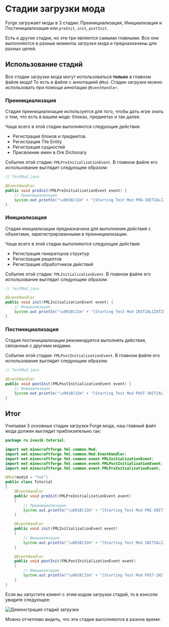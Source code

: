 # Стадии загрузки мода

Forge загружает моды в 3 стадии: Преинициализация, Инициализация и Постинициализация или `preInit`, `init`, `postInit`.

Есть и другие стадии, но эти три являются самыми главными. Все они выполняются в разные моменты загрузки мода и предназначены для
разных целей.

## Использование стадий

Все стадии загрузки мода могут использоваться **только** в главном файле мода! То есть в файле с аннотацией `@Mod`. Стадии
загрузки можно использовать при помощи аннотации `@EventHandler`.

### Преинициализация

Стадия преинициализации используется для того, чтобы дать игре знать о том, что есть в вашем моде: блоках, предметах и так далее.

Чаще всего в этой стадии выполняются следующие действия:

* Регистрация блоков и предметов.
* Регистрация Tile Entity
* Регистрация сущностей
* Присвоение имен в Ore Dictionary

Событие этой стадии: `FMLPreInitializationEvent`. В главном файле его использование выглядит следующим образом:

```java
// TestMod.java

@EventHandler
public void preInit(FMLPreInitializationEvent event) {
    // Преинициализация
    System.out.println("\u001B[32m" + "[Starting Test Mod PRE-INITIALIZATION]" + "\u001B[0m");
}
```

### Инициализация

Стадия инициализации предназначена для выполнения действий с объектами, зарегистрированными в преинициализации.

Чаще всего в этой стадии выполняются следующие действия:

* Регистрация генераторов структур
* Регистрация рецептов
* Регистрация обработчиков действий

Событие этой стадии: `FMLInitializationEvent`. В главном файле его использование выглядит следующим образом:

```java
// TestMod.java

@EventHandler
public void init(FMLInitializationEvent event) {
    // Инициализация
    System.out.println("\u001B[32m" + "[Starting Test Mod INITIALIZATION]" + "\u001B[0m");
}
```

### Постинициализация

Стадия постинициализации рекомендуется выполнять действия, связанные с другими модами.

Событие этой стадии: `FMLPostInitializationEvent`. В главном файле его использование выглядит следующим образом:

```java
// TestMod.java

@EventHandler
public void postInit(FMLPostInitializationEvent event) {
    // Инициализация
    System.out.println("\u001B[32m" + "[Starting Test Mod POST-INITIALIZATION]" + "\u001B[0m");
}
```

## Итог

Учитывая 3 основные стадии загрузки Forge мода, наш главный файл мода должен выглядит приблизительно так:

```java
package ru.ivasik.tutorial;

import net.minecraftforge.fml.common.Mod;
import net.minecraftforge.fml.common.Mod.EventHandler;
import net.minecraftforge.fml.common.event.FMLInitializationEvent;
import net.minecraftforge.fml.common.event.FMLPostInitializationEvent;
import net.minecraftforge.fml.common.event.FMLPreInitializationEvent;

@Mod(modid = "tut")
public class Tutorial
{
    @EventHandler
    public void preInit(FMLPreInitializationEvent event)
    {
        // Преинициализация
        System.out.println("\u001B[32m" + "[Starting Test Mod PRE-INITIALIZATION]" + "\u001B[0m");
    }

    @EventHandler
    public void init(FMLInitializationEvent event)
    {
        // Инициализация
        System.out.println("\u001B[32m" + "[Starting Test Mod INITIALIZATION]" + "\u001B[0m");
    }

    @EventHandler
    public void postInit(FMLPostInitializationEvent event)
    {
        // Инициализация
        System.out.println("\u001B[32m" + "[Starting Test Mod POST-INITIALIZATION]" + "\u001B[0m");
    }
}
```

Если вы запустите клиент с этим кодом загрузки стадий, то в консоли увидите следующее:

![Демонстрация стадий загрузки](images/loading_stages.png)

Можно отчетливо видеть, что эти стадии выполняются в разное время.
